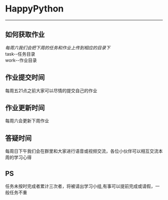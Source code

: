 # HappyPython
***
## 如何获取作业
*每周六我们会把下周的任务和作业上传到相应的目录下*<br>
task--任务目录<br>
work--作业目录<br>

## 作业提交时间
每周五21点之前大家可以尽情的提交自己的作业
## 作业更新时间
每周六会更新下周作业
## 答疑时间
每周日下午我们会在群里和大家进行语音或视频交流，各位小伙伴可以相互交流本周的学习心得
## PS
任务未按时完成者累计三次者，将被请出学习小组,有事可以提前完成或请假，一般任务不重



